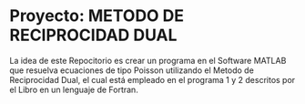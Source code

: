 # Proyecto: METODO DE RECIPROCIDAD DUAL
La idea de este Repocitorio es crear un programa en el Software MATLAB que resuelva ecuaciones de tipo Poisson utilizando el Metodo de Reciprocidad Dual, el cual está empleado en el programa 1 y 2 descritos por el Libro en un lenguaje de Fortran. 
